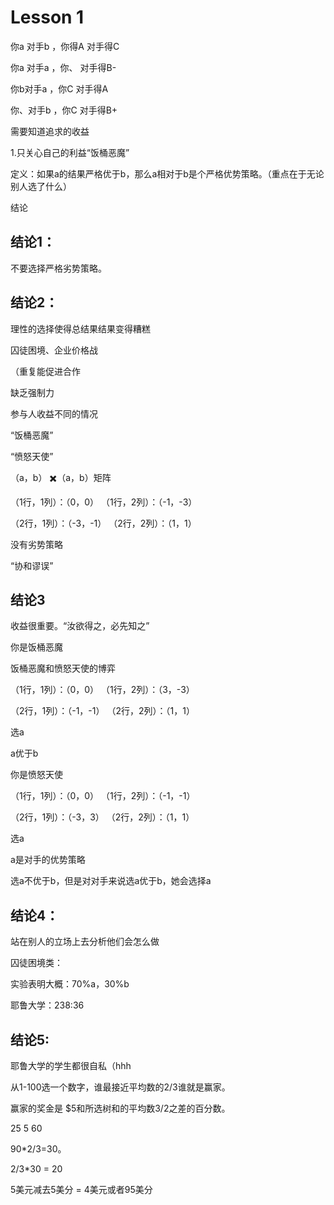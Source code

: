 #  Lesson 1

你a 对手b ，你得A 对手得C

你a 对手a ，你、 对手得B-

你b对手a ，你C 对手得A

你、对手b ，你C 对手得B+



需要知道追求的收益

1.只关心自己的利益“饭桶恶魔”

定义：如果a的结果严格优于b，那么a相对于b是个严格优势策略。（重点在于无论别人选了什么）



结论

## 结论1：

不要选择严格劣势策略。

## 结论2：

理性的选择使得总结果结果变得糟糕

囚徒困境、企业价格战

（重复能促进合作

缺乏强制力



参与人收益不同的情况

“饭桶恶魔”

“愤怒天使”

（a，b） ✖️（a，b）矩阵

（1行，1列）：（0，0）          （1行，2列）：（-1，-3）

（2行，1列）：（-3，-1）      （2行，2列）：（1，1）

没有劣势策略

“协和谬误”

## 结论3

收益很重要。“汝欲得之，必先知之”



你是饭桶恶魔

饭桶恶魔和愤怒天使的博弈

（1行，1列）：（0，0）          （1行，2列）：（3，-3）

（2行，1列）：（-1，-1）      （2行，2列）：（1，1）

选a

a优于b



你是愤怒天使

（1行，1列）：（0，0）          （1行，2列）：（-1，-1）

（2行，1列）：（-3，3）      （2行，2列）：（1，1）



选a

a是对手的优势策略

选a不优于b，但是对对手来说选a优于b，她会选择a



## 结论4：

站在别人的立场上去分析他们会怎么做



囚徒困境类：

实验表明大概：70%a，30%b

耶鲁大学：238:36

## 结论5:

耶鲁大学的学生都很自私（hhh



从1-100选一个数字，谁最接近平均数的2/3谁就是赢家。

赢家的奖金是 $5和所选树和的平均数3/2之差的百分数。

25 5 60 

90*2/3=30。   

2/3*30 = 20

5美元减去5美分 = 4美元或者95美分

